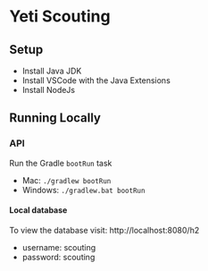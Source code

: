 # Yeti Scouting

## Setup
- Install Java JDK
- Install VSCode with the Java Extensions
- Install NodeJs

## Running Locally
### API
Run the Gradle `bootRun` task
- Mac:  `./gradlew bootRun`
- Windows: `./gradlew.bat bootRun`

#### Local database
To view the database visit: 
http://localhost:8080/h2
- username: scouting
- password: scouting